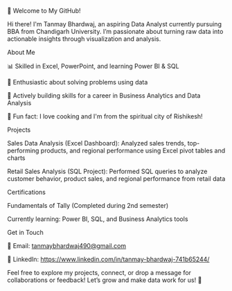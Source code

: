 👋 Welcome to My GitHub!

Hi there! I'm Tanmay Bhardwaj, an aspiring Data Analyst currently pursuing BBA from Chandigarh University. I’m passionate about turning raw data into actionable insights through visualization and analysis.

About Me

📊 Skilled in Excel, PowerPoint, and learning Power BI & SQL

🧠 Enthusiastic about solving problems using data

🎯 Actively building skills for a career in Business Analytics and Data Analysis

🍳 Fun fact: I love cooking and I'm from the spiritual city of Rishikesh!

Projects

Sales Data Analysis (Excel Dashboard): Analyzed sales trends, top-performing products, and regional performance using Excel pivot tables and charts

Retail Sales Analysis (SQL Project): Performed SQL queries to analyze customer behavior, product sales, and regional performance from retail data

Certifications

Fundamentals of Tally (Completed during 2nd semester)

Currently learning: Power BI, SQL, and Business Analytics tools

Get in Touch

📧 Email: tanmaybhardwaj490@gmail.com

💼 LinkedIn: https://www.linkedin.com/in/tanmay-bhardwaj-741b65244/

Feel free to explore my projects, connect, or drop a message for collaborations or feedback! Let’s grow and make data work for us! 🚀

